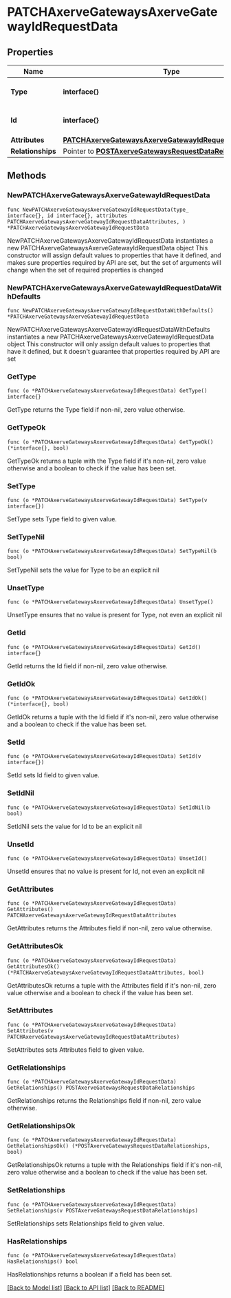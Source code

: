 # PATCHAxerveGatewaysAxerveGatewayIdRequestData

## Properties

Name | Type | Description | Notes
------------ | ------------- | ------------- | -------------
**Type** | **interface{}** | The resource&#39;s type | 
**Id** | **interface{}** | The resource&#39;s id | 
**Attributes** | [**PATCHAxerveGatewaysAxerveGatewayIdRequestDataAttributes**](PATCHAxerveGatewaysAxerveGatewayIdRequestDataAttributes.md) |  | 
**Relationships** | Pointer to [**POSTAxerveGatewaysRequestDataRelationships**](POSTAxerveGatewaysRequestDataRelationships.md) |  | [optional] 

## Methods

### NewPATCHAxerveGatewaysAxerveGatewayIdRequestData

`func NewPATCHAxerveGatewaysAxerveGatewayIdRequestData(type_ interface{}, id interface{}, attributes PATCHAxerveGatewaysAxerveGatewayIdRequestDataAttributes, ) *PATCHAxerveGatewaysAxerveGatewayIdRequestData`

NewPATCHAxerveGatewaysAxerveGatewayIdRequestData instantiates a new PATCHAxerveGatewaysAxerveGatewayIdRequestData object
This constructor will assign default values to properties that have it defined,
and makes sure properties required by API are set, but the set of arguments
will change when the set of required properties is changed

### NewPATCHAxerveGatewaysAxerveGatewayIdRequestDataWithDefaults

`func NewPATCHAxerveGatewaysAxerveGatewayIdRequestDataWithDefaults() *PATCHAxerveGatewaysAxerveGatewayIdRequestData`

NewPATCHAxerveGatewaysAxerveGatewayIdRequestDataWithDefaults instantiates a new PATCHAxerveGatewaysAxerveGatewayIdRequestData object
This constructor will only assign default values to properties that have it defined,
but it doesn't guarantee that properties required by API are set

### GetType

`func (o *PATCHAxerveGatewaysAxerveGatewayIdRequestData) GetType() interface{}`

GetType returns the Type field if non-nil, zero value otherwise.

### GetTypeOk

`func (o *PATCHAxerveGatewaysAxerveGatewayIdRequestData) GetTypeOk() (*interface{}, bool)`

GetTypeOk returns a tuple with the Type field if it's non-nil, zero value otherwise
and a boolean to check if the value has been set.

### SetType

`func (o *PATCHAxerveGatewaysAxerveGatewayIdRequestData) SetType(v interface{})`

SetType sets Type field to given value.


### SetTypeNil

`func (o *PATCHAxerveGatewaysAxerveGatewayIdRequestData) SetTypeNil(b bool)`

 SetTypeNil sets the value for Type to be an explicit nil

### UnsetType
`func (o *PATCHAxerveGatewaysAxerveGatewayIdRequestData) UnsetType()`

UnsetType ensures that no value is present for Type, not even an explicit nil
### GetId

`func (o *PATCHAxerveGatewaysAxerveGatewayIdRequestData) GetId() interface{}`

GetId returns the Id field if non-nil, zero value otherwise.

### GetIdOk

`func (o *PATCHAxerveGatewaysAxerveGatewayIdRequestData) GetIdOk() (*interface{}, bool)`

GetIdOk returns a tuple with the Id field if it's non-nil, zero value otherwise
and a boolean to check if the value has been set.

### SetId

`func (o *PATCHAxerveGatewaysAxerveGatewayIdRequestData) SetId(v interface{})`

SetId sets Id field to given value.


### SetIdNil

`func (o *PATCHAxerveGatewaysAxerveGatewayIdRequestData) SetIdNil(b bool)`

 SetIdNil sets the value for Id to be an explicit nil

### UnsetId
`func (o *PATCHAxerveGatewaysAxerveGatewayIdRequestData) UnsetId()`

UnsetId ensures that no value is present for Id, not even an explicit nil
### GetAttributes

`func (o *PATCHAxerveGatewaysAxerveGatewayIdRequestData) GetAttributes() PATCHAxerveGatewaysAxerveGatewayIdRequestDataAttributes`

GetAttributes returns the Attributes field if non-nil, zero value otherwise.

### GetAttributesOk

`func (o *PATCHAxerveGatewaysAxerveGatewayIdRequestData) GetAttributesOk() (*PATCHAxerveGatewaysAxerveGatewayIdRequestDataAttributes, bool)`

GetAttributesOk returns a tuple with the Attributes field if it's non-nil, zero value otherwise
and a boolean to check if the value has been set.

### SetAttributes

`func (o *PATCHAxerveGatewaysAxerveGatewayIdRequestData) SetAttributes(v PATCHAxerveGatewaysAxerveGatewayIdRequestDataAttributes)`

SetAttributes sets Attributes field to given value.


### GetRelationships

`func (o *PATCHAxerveGatewaysAxerveGatewayIdRequestData) GetRelationships() POSTAxerveGatewaysRequestDataRelationships`

GetRelationships returns the Relationships field if non-nil, zero value otherwise.

### GetRelationshipsOk

`func (o *PATCHAxerveGatewaysAxerveGatewayIdRequestData) GetRelationshipsOk() (*POSTAxerveGatewaysRequestDataRelationships, bool)`

GetRelationshipsOk returns a tuple with the Relationships field if it's non-nil, zero value otherwise
and a boolean to check if the value has been set.

### SetRelationships

`func (o *PATCHAxerveGatewaysAxerveGatewayIdRequestData) SetRelationships(v POSTAxerveGatewaysRequestDataRelationships)`

SetRelationships sets Relationships field to given value.

### HasRelationships

`func (o *PATCHAxerveGatewaysAxerveGatewayIdRequestData) HasRelationships() bool`

HasRelationships returns a boolean if a field has been set.


[[Back to Model list]](../README.md#documentation-for-models) [[Back to API list]](../README.md#documentation-for-api-endpoints) [[Back to README]](../README.md)


